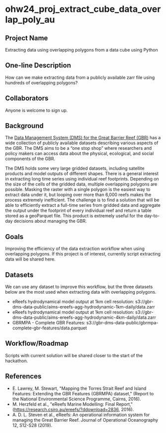 # ohw24_proj_extract_cube_data_overlap_poly_au

## Project Name
Extracting data using overlapping polygons from a data cube using Python

## One-line Description
How can we make extracting data from a publicly available zarr file using hundreds of overlapping polygons?

## Collaborators
Anyone is welcome to sign up.

## Background
The [Data Management System (DMS) for the Great Barrier Reef (GBR)](https://imos.org.au/data/access-ocean-data/great-barrier-reef-data-management-system) has a wide collection of publicly available datasets describing various aspects of the GBR. The DMS aims to be a “one stop shop” where researchers and policy makers can access data about the physical, ecological, and social components of the GBR.  
  
The DMS holds some very large gridded datasets, including satellite products and model outputs of different shapes. There is a general interest in extracting long time series using individual reef footprints. Depending on the size of the cells of the gridded data, multiple overlapping polygons are possible. Masking the raster with a single polygon is the easiest way to extract data under it, but looping over more than 6,000 reefs makes the process extremely inefficient. The challenge is to find a solution that will be able to efficiently extract a full-time series from gridded data and aggregate the output under the footprint of every individual reef and return a table stored as a geoParquet file. This product is extremely useful for the day-to-day decisions about managing the GBR.

## Goals
Improving the efficiency of the data extraction workflow when using overlapping polygons. If this project is of interest, currently script extracting data will be shared here.

## Datasets
We can use any dataset to improve this workflow, but the three datasets below are the most used when extracting data with overlapping polygons.  
- eReefs hydrodynamical model output at 1km cell resolution: s3://gbr-dms-data-public/aims-ereefs-agg-hydrodynamic-1km-daily/data.zarr  
- eReefs hydrodynamical model output at 1km cell resolution: s3://gbr-dms-data-public/aims-ereefs-agg-hydrodynamic-4km-daily/data.zarr  
- GBRMPA - Complete GBR Features: s3://gbr-dms-data-public/gbrmpa-complete-gbr-features/data.parquet  

## Workflow/Roadmap
Scripts with current solution will be shared closer to the start of the hackathon.

## References
- E. Lawrey, M. Stewart, "Mapping the Torres Strait Reef and Island Features: Extending the GBR Features (GBRMPA) dataset,"  (Report to the National Environmental Science Programme, Cairns, 2016).  
- M. Herzfeld et al., "eReefs Marine Modelling: Final Report,"  (https://research.csiro.au/ereefs/?ddownload=2836, 2016).  
- A. D. L. Steven et al., eReefs: An operational information system for managing the Great Barrier Reef. Journal of Operational Oceanography 12, S12-S28 (2019).  

